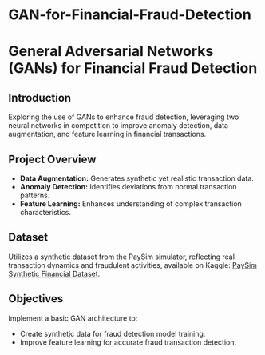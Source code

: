 # GAN-for-Financial-Fraud-Detection


# General Adversarial Networks (GANs) for Financial Fraud Detection

## Introduction
Exploring the use of GANs to enhance fraud detection, leveraging two neural networks in competition to improve anomaly detection, data augmentation, and feature learning in financial transactions.

## Project Overview
- **Data Augmentation:** Generates synthetic yet realistic transaction data.
- **Anomaly Detection:** Identifies deviations from normal transaction patterns.
- **Feature Learning:** Enhances understanding of complex transaction characteristics.

## Dataset
Utilizes a synthetic dataset from the PaySim simulator, reflecting real transaction dynamics and fraudulent activities, available on Kaggle: [PaySim Synthetic Financial Dataset](https://www.kaggle.com/datasets/ealaxi/paysim1).

## Objectives
Implement a basic GAN architecture to:
- Create synthetic data for fraud detection model training.
- Improve feature learning for accurate fraud transaction detection.
